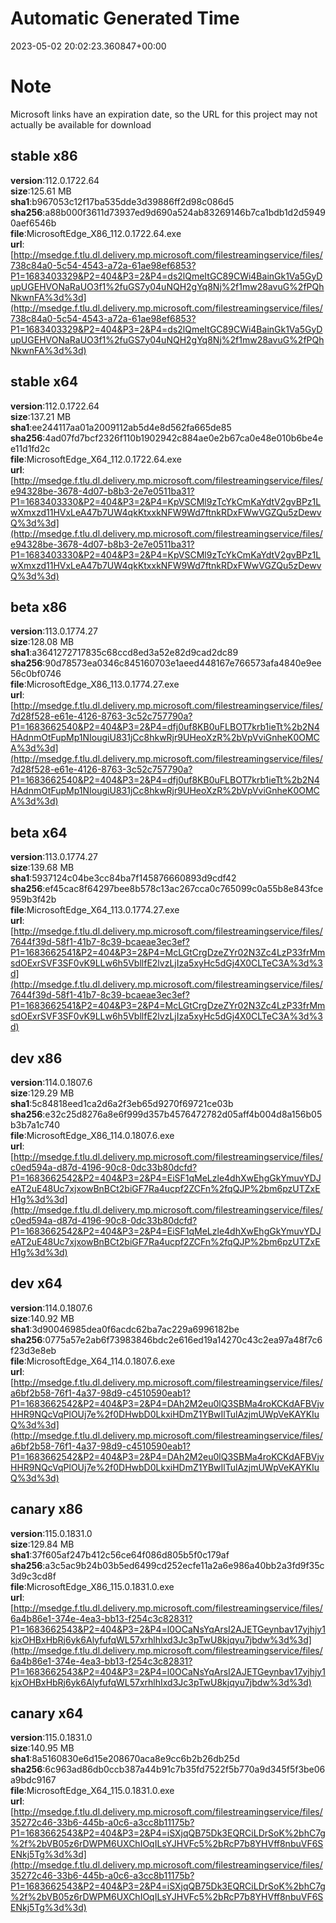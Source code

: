 # Automatic Generated Time
2023-05-02 20:02:23.360847+00:00

# Note
Microsoft links have an expiration date, so the URL for this project may not actually be available for download

## stable x86
**version**:112.0.1722.64  
**size**:125.61 MB  
**sha1**:b967053c12f17ba535dde3d39886ff2d98c086d5  
**sha256**:a88b000f3611d73937ed9d690a524ab83269146b7ca1bdb1d2d59490aef6546b  
**file**:MicrosoftEdge_X86_112.0.1722.64.exe  
**url**:[http://msedge.f.tlu.dl.delivery.mp.microsoft.com/filestreamingservice/files/738c84a0-5c54-4543-a72a-61ae98ef6853?P1=1683403329&P2=404&P3=2&P4=ds2lQmeItGC89CWi4BainGk1Va5GyDupUGEHVONaRaUO3f1%2fuGS7y04uNQH2gYq8Nj%2f1mw28avuG%2fPQhNkwnFA%3d%3d](http://msedge.f.tlu.dl.delivery.mp.microsoft.com/filestreamingservice/files/738c84a0-5c54-4543-a72a-61ae98ef6853?P1=1683403329&P2=404&P3=2&P4=ds2lQmeItGC89CWi4BainGk1Va5GyDupUGEHVONaRaUO3f1%2fuGS7y04uNQH2gYq8Nj%2f1mw28avuG%2fPQhNkwnFA%3d%3d)  

## stable x64
**version**:112.0.1722.64  
**size**:137.21 MB  
**sha1**:ee244117aa01a2009112ab5d4e8d562fa665de85  
**sha256**:4ad07fd7bcf2326f110b1902942c884ae0e2b67ca0e48e010b6be4ee11d1fd2c  
**file**:MicrosoftEdge_X64_112.0.1722.64.exe  
**url**:[http://msedge.f.tlu.dl.delivery.mp.microsoft.com/filestreamingservice/files/e94328be-3678-4d07-b8b3-2e7e0511ba31?P1=1683403330&P2=404&P3=2&P4=KpVSCMl9zTcYkCmKaYdtV2gvBPz1LwXmxzd11HVxLeA47b7UW4qkKtxxkNFW9Wd7ftnkRDxFWwVGZQu5zDewvQ%3d%3d](http://msedge.f.tlu.dl.delivery.mp.microsoft.com/filestreamingservice/files/e94328be-3678-4d07-b8b3-2e7e0511ba31?P1=1683403330&P2=404&P3=2&P4=KpVSCMl9zTcYkCmKaYdtV2gvBPz1LwXmxzd11HVxLeA47b7UW4qkKtxxkNFW9Wd7ftnkRDxFWwVGZQu5zDewvQ%3d%3d)  

## beta x86
**version**:113.0.1774.27  
**size**:128.08 MB  
**sha1**:a3641272717835c68ccd8ed3a52e82d9cad2dc89  
**sha256**:90d78573ea0346c845160703e1aeed448167e766573afa4840e9ee56c0bf0746  
**file**:MicrosoftEdge_X86_113.0.1774.27.exe  
**url**:[http://msedge.f.tlu.dl.delivery.mp.microsoft.com/filestreamingservice/files/7d28f528-e61e-4126-8763-3c52c757790a?P1=1683662540&P2=404&P3=2&P4=dfj0uf8KB0uFLBOT7krb1ieTt%2b2N4HAdnmOtFupMp1NIougiU831jCc8hkwRjr9UHeoXzR%2bVpVviGnheK0OMCA%3d%3d](http://msedge.f.tlu.dl.delivery.mp.microsoft.com/filestreamingservice/files/7d28f528-e61e-4126-8763-3c52c757790a?P1=1683662540&P2=404&P3=2&P4=dfj0uf8KB0uFLBOT7krb1ieTt%2b2N4HAdnmOtFupMp1NIougiU831jCc8hkwRjr9UHeoXzR%2bVpVviGnheK0OMCA%3d%3d)  

## beta x64
**version**:113.0.1774.27  
**size**:139.68 MB  
**sha1**:5937124c04be3cc84ba7f145876660893d9cdf42  
**sha256**:ef45cac8f64297bee8b578c13ac267cca0c765099c0a55b8e843fce959b3f42b  
**file**:MicrosoftEdge_X64_113.0.1774.27.exe  
**url**:[http://msedge.f.tlu.dl.delivery.mp.microsoft.com/filestreamingservice/files/7644f39d-58f1-41b7-8c39-bcaeae3ec3ef?P1=1683662541&P2=404&P3=2&P4=McLGtCrgDzeZYr02N3Zc4LzP33frMmsdOExrSVF3SF0vK9LLw6h5VbllfE2lvzLjIza5xyHc5dGj4X0CLTeC3A%3d%3d](http://msedge.f.tlu.dl.delivery.mp.microsoft.com/filestreamingservice/files/7644f39d-58f1-41b7-8c39-bcaeae3ec3ef?P1=1683662541&P2=404&P3=2&P4=McLGtCrgDzeZYr02N3Zc4LzP33frMmsdOExrSVF3SF0vK9LLw6h5VbllfE2lvzLjIza5xyHc5dGj4X0CLTeC3A%3d%3d)  

## dev x86
**version**:114.0.1807.6  
**size**:129.29 MB  
**sha1**:5c84818eed1ca2d6a2f3eb65d9270f69721ce03b  
**sha256**:e32c25d8276a8e6f999d357b4576472782d05aff4b004d8a156b05b3b7a1c740  
**file**:MicrosoftEdge_X86_114.0.1807.6.exe  
**url**:[http://msedge.f.tlu.dl.delivery.mp.microsoft.com/filestreamingservice/files/c0ed594a-d87d-4196-90c8-0dc33b80dcfd?P1=1683662542&P2=404&P3=2&P4=EiSF1qMeLzle4dhXwEhgGkYmuvYDJeAT2uE48Uc7xjxowBnBCt2biGF7Ra4ucpf2ZCFn%2fqQJP%2bm6pzUTZxEH1g%3d%3d](http://msedge.f.tlu.dl.delivery.mp.microsoft.com/filestreamingservice/files/c0ed594a-d87d-4196-90c8-0dc33b80dcfd?P1=1683662542&P2=404&P3=2&P4=EiSF1qMeLzle4dhXwEhgGkYmuvYDJeAT2uE48Uc7xjxowBnBCt2biGF7Ra4ucpf2ZCFn%2fqQJP%2bm6pzUTZxEH1g%3d%3d)  

## dev x64
**version**:114.0.1807.6  
**size**:140.92 MB  
**sha1**:3d90046985dea0f6acdc62ba7ac229a6996182be  
**sha256**:0775a57e2ab6f73983846bdc2e616ed19a14270c43c2ea97a48f7c6f23d3e8eb  
**file**:MicrosoftEdge_X64_114.0.1807.6.exe  
**url**:[http://msedge.f.tlu.dl.delivery.mp.microsoft.com/filestreamingservice/files/a6bf2b58-76f1-4a37-98d9-c4510590eab1?P1=1683662542&P2=404&P3=2&P4=DAh2M2eu0lQ3SBMa4roKCKdAFBVjvHHR9NQcVqPlOUj7e%2f0DHwbD0LkxiHDmZ1YBwIlTulAzjmUWpVeKAYKIuQ%3d%3d](http://msedge.f.tlu.dl.delivery.mp.microsoft.com/filestreamingservice/files/a6bf2b58-76f1-4a37-98d9-c4510590eab1?P1=1683662542&P2=404&P3=2&P4=DAh2M2eu0lQ3SBMa4roKCKdAFBVjvHHR9NQcVqPlOUj7e%2f0DHwbD0LkxiHDmZ1YBwIlTulAzjmUWpVeKAYKIuQ%3d%3d)  

## canary x86
**version**:115.0.1831.0  
**size**:129.84 MB  
**sha1**:37f605af247b412c56ce64f086d805b5f0c179af  
**sha256**:a3c5ac9b24b03b5ed6499cd252ecfe11a2a6e986a40bb2a3fd9f35c3d9c3cd8f  
**file**:MicrosoftEdge_X86_115.0.1831.0.exe  
**url**:[http://msedge.f.tlu.dl.delivery.mp.microsoft.com/filestreamingservice/files/6a4b86e1-374e-4ea3-bb13-f254c3c82831?P1=1683662543&P2=404&P3=2&P4=l0OCaNsYqArsI2AJETGeynbav17yjhjy1kjxOHBxHbRj6yk6AlyfufqWL57xrhlhIxd3Jc3pTwU8kjqyu7jbdw%3d%3d](http://msedge.f.tlu.dl.delivery.mp.microsoft.com/filestreamingservice/files/6a4b86e1-374e-4ea3-bb13-f254c3c82831?P1=1683662543&P2=404&P3=2&P4=l0OCaNsYqArsI2AJETGeynbav17yjhjy1kjxOHBxHbRj6yk6AlyfufqWL57xrhlhIxd3Jc3pTwU8kjqyu7jbdw%3d%3d)  

## canary x64
**version**:115.0.1831.0  
**size**:140.95 MB  
**sha1**:8a5160830e6d15e208670aca8e9cc6b2b26db25d  
**sha256**:6c963ad86db0ccb387a44b91c7b35fd7522f5b770a9d345f5f3be06a9bdc9167  
**file**:MicrosoftEdge_X64_115.0.1831.0.exe  
**url**:[http://msedge.f.tlu.dl.delivery.mp.microsoft.com/filestreamingservice/files/35272c46-33b6-445b-a0c6-a3cc8b11175b?P1=1683662543&P2=404&P3=2&P4=iSXjqQB75Dk3EQRCiLDrSoK%2bhC7g%2f%2bVB05z6rDWPM6UXChIOqILsYJHVFc5%2bRcP7b8YHVff8nbuVF6SENkj5Tg%3d%3d](http://msedge.f.tlu.dl.delivery.mp.microsoft.com/filestreamingservice/files/35272c46-33b6-445b-a0c6-a3cc8b11175b?P1=1683662543&P2=404&P3=2&P4=iSXjqQB75Dk3EQRCiLDrSoK%2bhC7g%2f%2bVB05z6rDWPM6UXChIOqILsYJHVFc5%2bRcP7b8YHVff8nbuVF6SENkj5Tg%3d%3d)  

